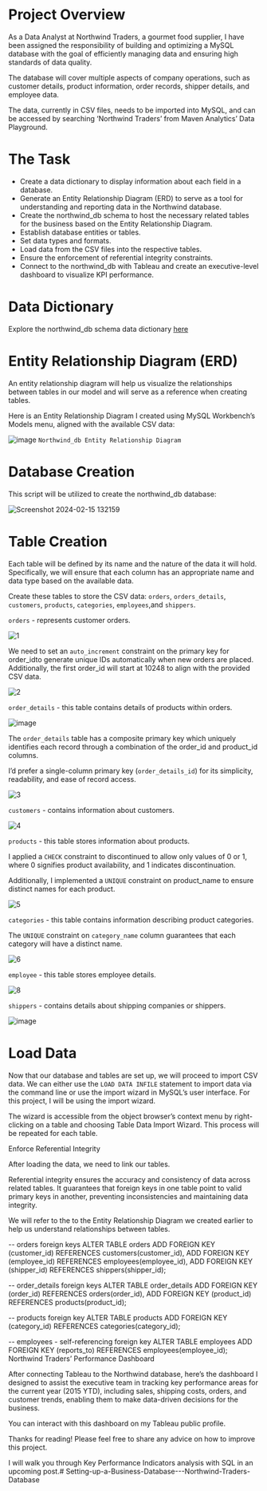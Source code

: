 # Project Overview

As a Data Analyst at Northwind Traders, a gourmet food supplier, I have been assigned the responsibility of building and optimizing a MySQL database with the goal of efficiently managing data and ensuring high standards of data quality.

The database will cover multiple aspects of company operations, such as customer details, product information, order records, shipper details, and employee data.

The data, currently in CSV files, needs to be imported into MySQL, and can be accessed by searching ‘Northwind Traders’ from Maven Analytics’ Data Playground.

# The Task

* Create a data dictionary to display information about each field in a database.
* Generate an Entity Relationship Diagram (ERD) to serve as a tool for understanding and reporting data in the Northwind database.
* Create the northwind_db schema to host the necessary related tables for the business based on the Entity Relationship Diagram.
* Establish database entities or tables.
* Set data types and formats.
* Load data from the CSV files into the respective tables.
* Ensure the enforcement of referential integrity constraints.
* Connect to the northwind_db with Tableau and create an executive-level dashboard to visualize KPI performance.

# Data Dictionary

Explore the northwind_db schema data dictionary [here](https://docs.google.com/document/d/1aerklP4KTvpbVj7pnZTngDIbgp8oHB3qykUmFSW9zVY/edit#heading=h.he9pyhahsu72)

# Entity Relationship Diagram (ERD)

An entity relationship diagram will help us visualize the relationships between tables in our model and will serve as a reference when creating tables.

Here is an Entity Relationship Diagram I created using MySQL Workbench’s Models menu, aligned with the available CSV data:

![image](https://github.com/FredMokami/Setting-up-a-Business-Database---Northwind-Traders-Database/assets/132344241/f96e6007-4860-4300-95d0-8513e05969e6)
```Northwind_db Entity Relationship Diagram```

# Database Creation

This script will be utilized to create the northwind_db database:

![Screenshot 2024-02-15 132159](https://github.com/FredMokami/Setting-up-a-Business-Database---Northwind-Traders-Database/assets/132344241/2d068841-feae-4123-b888-c17ff9d364e4)

# Table Creation

Each table will be defined by its name and the nature of the data it will hold. Specifically, we will ensure that each column has an appropriate name and data type based on the available data.

Create these tables to store the CSV data: ```orders```, ```orders_details```, ```customers```, ```products```, ```categories```, ```employees```,and ```shippers```.

```orders``` - represents customer orders.

![1](https://github.com/FredMokami/Setting-up-a-Business-Database---Northwind-Traders-Database/assets/132344241/4df7aa03-b1bc-4e16-911e-d4f953d22769)


We need to set an ```auto_increment``` constraint on the primary key for order_idto generate unique IDs automatically when new orders are placed. Additionally, the first order_id will start at 10248 to align with the provided CSV data.

![2](https://github.com/FredMokami/Setting-up-a-Business-Database---Northwind-Traders-Database/assets/132344241/c33b6641-4ee5-4267-b05f-b288c2b73f10)


```order_details``` - this table contains details of products within orders.

![image](https://github.com/FredMokami/Setting-up-a-Business-Database---Northwind-Traders-Database/assets/132344241/7c9e99e7-31d7-4af1-9e9a-5775f8468e2a)


The ```order_details``` table has a composite primary key which uniquely identifies each record through a combination of the order_id and product_id columns.

I’d prefer a single-column primary key (```order_details_id```) for its simplicity, readability, and ease of record access.

![3](https://github.com/FredMokami/Setting-up-a-Business-Database---Northwind-Traders-Database/assets/132344241/4fa17896-8f95-44ee-b9c0-7ada9cc3cc03)


```customers``` - contains information about customers.

![4](https://github.com/FredMokami/Setting-up-a-Business-Database---Northwind-Traders-Database/assets/132344241/a83a6d1e-9493-4ca0-a20e-c4d0d5b93f33)

```products``` - this table stores information about products.

I applied a ```CHECK``` constraint to discontinued to allow only values of 0 or 1, where 0 signifies product availability, and 1 indicates discontinuation.

Additionally, I implemented a ```UNIQUE``` constraint on product_name to ensure distinct names for each product.

![5](https://github.com/FredMokami/Setting-up-a-Business-Database---Northwind-Traders-Database/assets/132344241/c19421ff-602c-4844-9351-bd6268948a70)

```categories``` - this table contains information describing product categories.

The ```UNIQUE``` constraint on ```category_name``` column guarantees that each category will have a distinct name.

![6](https://github.com/FredMokami/Setting-up-a-Business-Database---Northwind-Traders-Database/assets/132344241/63ca0b3f-9124-4447-aaa1-9b9b6678f609)

```employee``` - this table stores employee details.

![8](https://github.com/FredMokami/Setting-up-a-Business-Database---Northwind-Traders-Database/assets/132344241/1c8454da-5b71-4305-9cc2-18f1b52edf6d)


```shippers``` - contains details about shipping companies or shippers.

![image](https://github.com/FredMokami/Setting-up-a-Business-Database---Northwind-Traders-Database/assets/132344241/f05a009d-1ead-4126-8318-eb021062f540)

# Load Data

Now that our database and tables are set up, we will proceed to import CSV data. We can either use the ```LOAD DATA INFILE``` statement to import data via the command line or use the import wizard in MySQL’s user interface. For this project, I will be using the import wizard.

The wizard is accessible from the object browser’s context menu by right-clicking on a table and choosing Table Data Import Wizard. This process will be repeated for each table.

Enforce Referential Integrity

After loading the data, we need to link our tables.

Referential integrity ensures the accuracy and consistency of data across related tables. It guarantees that foreign keys in one table point to valid primary keys in another, preventing inconsistencies and maintaining data integrity.

We will refer to the to the Entity Relationship Diagram we created earlier to help us understand relationships between tables.

-- orders foreign keys
ALTER TABLE orders
  ADD FOREIGN KEY (customer_id) REFERENCES customers(customer_id),
  ADD FOREIGN KEY (employee_id) REFERENCES employees(employee_id),
  ADD FOREIGN KEY (shipper_id) REFERENCES shippers(shipper_id);

-- order_details foreign keys
ALTER TABLE order_details
  ADD FOREIGN KEY (order_id) REFERENCES orders(order_id),
  ADD FOREIGN KEY (product_id) REFERENCES products(product_id);

-- products foreign key
ALTER TABLE products
  ADD FOREIGN KEY (category_id) REFERENCES categories(category_id);

-- employees - self-referencing foreign key
ALTER TABLE employees
  ADD FOREIGN KEY (reports_to) REFERENCES employees(employee_id);
Northwind Traders’ Performance Dashboard

After connecting Tableau to the Northwind database, here’s the dashboard I designed to assist the executive team in tracking key performance areas for the current year (2015 YTD), including sales, shipping costs, orders, and customer trends, enabling them to make data-driven decisions for the business.


You can interact with this dashboard on my Tableau public profile.

Thanks for reading! Please feel free to share any advice on how to improve this project.

I will walk you through Key Performance Indicators analysis with SQL in an upcoming post.# Setting-up-a-Business-Database---Northwind-Traders-Database
